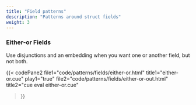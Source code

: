 ```yaml
---
title: "Field patterns"
description: "Patterns around struct fields"
weight: 3
---
```



### Either-or Fields

Use disjunctions and an embedding when you want one or another field, but not both.

{{< codePane2
  file1="code/patterns/fields/either-or.html"     title1="either-or.cue" play1="true"
  file2="code/patterns/fields/either-or-out.html" title2="cue eval either-or.cue"
>}}


